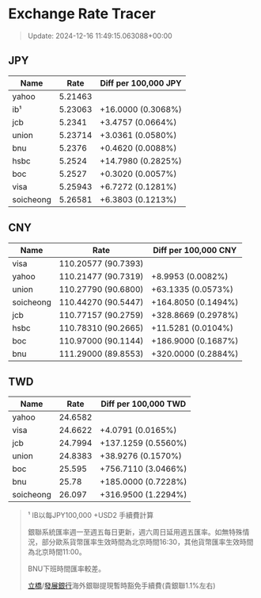 # Exchange Rate Tracer

> Update: 2024-12-16 11:49:15.063088+00:00

## JPY

| Name      |    Rate | Diff per 100,000 JPY   |
|-----------|---------|------------------------|
| yahoo     | 5.21463 |                        |
| ib¹       | 5.23063 | +16.0000 (0.3068%)     |
| jcb       | 5.2341  | +3.4757 (0.0664%)      |
| union     | 5.23714 | +3.0361 (0.0580%)      |
| bnu       | 5.2376  | +0.4620 (0.0088%)      |
| hsbc      | 5.2524  | +14.7980 (0.2825%)     |
| boc       | 5.2527  | +0.3020 (0.0057%)      |
| visa      | 5.25943 | +6.7272 (0.1281%)      |
| soicheong | 5.26581 | +6.3803 (0.1213%)      |

## CNY

| Name      | Rate                | Diff per 100,000 CNY   |
|-----------|---------------------|------------------------|
| visa      | 110.20577	(90.7393) |                        |
| yahoo     | 110.21477	(90.7319) | +8.9953 (0.0082%)      |
| union     | 110.27790	(90.6800) | +63.1335 (0.0573%)     |
| soicheong | 110.44270	(90.5447) | +164.8050 (0.1494%)    |
| jcb       | 110.77157	(90.2759) | +328.8669 (0.2978%)    |
| hsbc      | 110.78310	(90.2665) | +11.5281 (0.0104%)     |
| boc       | 110.97000	(90.1144) | +186.9000 (0.1687%)    |
| bnu       | 111.29000	(89.8553) | +320.0000 (0.2884%)    |

## TWD

| Name      |    Rate | Diff per 100,000 TWD   |
|-----------|---------|------------------------|
| yahoo     | 24.6582 |                        |
| visa      | 24.6622 | +4.0791 (0.0165%)      |
| jcb       | 24.7994 | +137.1259 (0.5560%)    |
| union     | 24.8383 | +38.9276 (0.1570%)     |
| boc       | 25.595  | +756.7110 (3.0466%)    |
| bnu       | 25.78   | +185.0000 (0.7228%)    |
| soicheong | 26.097  | +316.9500 (1.2294%)    |


> ¹ IB以每JPY100,000 +USD2 手續費計算
>
> 銀聯系統匯率週一至週五每日更新，週六周日延用週五匯率。如無特殊情況，部分歐系貨幣匯率生效時間為北京時間16:30，其他貨幣匯率生效時間為北京時間11:00。
>
> BNU下班時間匯率較差。
>
> [立橋](https://www.wlbank.com.mo/uploads/ueditor/file/20181211/1544536513900230.pdf)/[發展銀行](https://www.mdb.com.mo/Service_Charges_20230728.pdf)海外銀聯提現暫時豁免手續費(貴銀聯1.1%左右)

